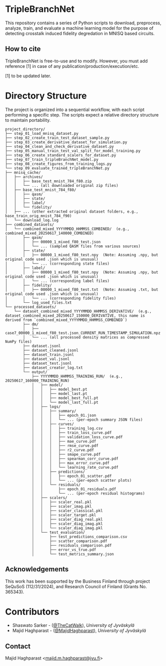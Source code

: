 # TripleBranchNet
This repository contains a series of Python scripts to download, preprocess, analyze, train, and evaluate a machine learning model for the purpose of detecting crosstalk induced fidelity degredation in MNISQ based circuits.

## How to cite

TripleBranchNet is free-to-use and to modify. However, you must add reference [1] in case of any publication/production/execution/etc.

[1] to be updated later.


# Directory Structure
The project is organized into a sequential workflow, with each script performing a specific step. The scripts expect a relative directory structure to maintain portability.

```text
project_directory/
├── step_01_load_mnisq_dataset.py
├── step_02_create_train_test_dataset_sample.py
├── step_03_create_derivative_dataset_for_simulation.py
├── step_04_clean_and_check_derivative_dataset.py
├── step_05_manual_train_test_val_split_for_model_training.py
├── step_06_create_standard_scalers_for_dataset.py
├── step_07_train_tripleBranchNet_model.py
├── step_08_create_figures_from_training_logs.py
└── step_09_evaluate_trained_tripleBranchNet.py
├── mnisq_cache/
│   ├── archives/
│   │   ├── base_test_mnist_784_f80.zip
│   │   └── ... (all downloaded original zip files)
│   ├── base_test_mnist_784_f80/
│   │   ├── qasm/
│   │   ├── state/
│   │   ├── label/
│   │   └── fidelity/
│   ├── ... (other extracted original dataset folders, e.g., base_train_orig_mnist_784_f90)
│   └── download_log.log
├── combined_datasets/
│   └── combined_mixed_YYYYMMDD_HHMMSS_COMBINED/  (e.g., combined_mixed_20250617_140000_COMBINED)
│       ├── qasm/
│       │   ├── 00000_1_mixed_f80_test.json
│       │   └── ... (sampled QASM files from various sources)
│       ├── state/
│       │   ├── 00000_1_mixed_f80_test.npy  (Note: Assuming .npy, but original code used .json which is unusual)
│       │   └── ... (corresponding state files)
│       ├── label/
│       │   ├── 00000_1_mixed_f80_test.npy  (Note: Assuming .npy, but original code used .json which is unusual)
│       │   └── ... (corresponding label files)
│       ├── fidelity/
│       │   ├── 00000_1_mixed_f80_test.txt  (Note: Assuming .txt, but original code used .json which is unusual)
│       │   └── ... (corresponding fidelity files)
│       └── log_used_files.txt
└── processed_datasets/
    └── dataset_combined_mixed_YYYYMMDD_HHMMSS_DERIVATIVE/  (e.g., dataset_combined_mixed_20250617_150000_DERIVATIVE, this name is derived from `combined_mixed_YYYYMMDD_HHMMSS_COMBINED`)
        ├── dm/
        │   ├── case7_00000_1_mixed_f80_test.json_CURRENT_RUN_TIMESTAMP_SIMULATION.npz
        │   └── ... (all processed density matrices as compressed NumPy files)
        ├── dataset.jsonl
        ├── dataset_cleaned.jsonl
        ├── dataset_train.jsonl
        ├── dataset_val.jsonl
        ├── dataset_test.jsonl
        ├── dataset_creator_log.txt
        └── output/
            ├── YYYYMMDD_HHMMSS_TRAINING_RUN/  (e.g., 20250617_160000_TRAINING_RUN)
            │   ├── model/
            │   │   ├── model_best.pt
            │   │   ├── model_last.pt
            │   │   ├── model_best_full.pt
            │   │   └── model_last_full.pt
            │   ├── logs/
            │   │   ├── summary/
            │   │   │   ├── epoch_01.json
            │   │   │   └── ... (per-epoch summary JSON files)
            │   │   ├── curves/
            │   │   │   ├── training_log.csv
            │   │   │   ├── train_loss_curve.pdf
            │   │   │   ├── validation_loss_curve.pdf
            │   │   │   ├── mae_curve.pdf
            │   │   │   ├── rmse_curve.pdf
            │   │   │   ├── r2_curve.pdf
            │   │   │   ├── smape_curve.pdf
            │   │   │   ├── spearman_corr_curve.pdf
            │   │   │   ├── max_error_curve.pdf
            │   │   │   └── learning_rate_curve.pdf
            │   │   ├── predictions/
            │   │   │   ├── epoch_01_scatter.pdf
            │   │   │   └── ... (per-epoch scatter plots)
            │   │   └── residuals/
            │   │       ├── epoch_01_residuals.pdf
            │   │       └── ... (per-epoch residual histograms)
            │   ├── scalers/
            │   │   ├── scaler_real.pkl
            │   │   ├── scaler_imag.pkl
            │   │   ├── scaler_classical.pkl
            │   │   ├── scaler_target.pkl
            │   │   ├── scaler_diag_real.pkl
            │   │   ├── scaler_diag_imag.pkl
            │   │   └── scaler_diag_imag.pkl
            │   └── test_evaluation/
            │       ├── test_predictions_comparison.csv
            │       ├── scatter_comparison.pdf
            │       ├── residuals_comparison.pdf
            │       ├── error_vs_true.pdf
            │       └── test_metrics_summary.json
```





## Acknowledgements

This work has been supported by the Business Finland through project SeQuSoS (112/31/2024), and Research Council of Finland (Grants No. 365343).

# Contributors

- Shaswato Sarker  - ([@TheCatWalk](https://github.com/TheCatWalk)), *University of Jyväskylä*
- Majid Haghparast - ([@MajidHaghparast](https://github.com/MajidHaghparast)), *University of Jyväskylä*

## Contact

Majid Haghparast <<majid.m.haghparast@jyu.fi>>



